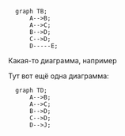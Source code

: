 ```mermaid
  graph TB;
      A-->B;
      A-->C;
      B-->D;
      C-->D;
      D-----E;
```

Какая-то диаграмма, например

Тут вот ещё одна диаграмма:

```mermaid
  graph TD;
      A-->B;
      A-->C;
      B-->D;
      C-->D;
      D-->J;
```
